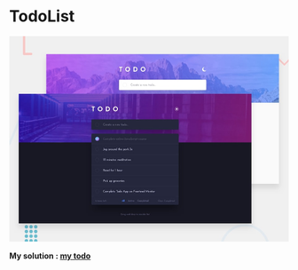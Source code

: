 # TodoList

![Design preview for the Todo app coding challenge](./design/desktop-preview.jpg)


**My solution : <a href="https://65804e1eff0bc2488daaf051--splendorous-kataifi-734e6e.netlify.app/">my todo<a>**
